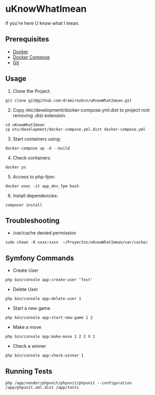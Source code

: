 uKnowWhatImean
====================

If you're here U know what I mean.

Prerequisites
-----

- [Docker](https://docs.docker.com/engine/installation/)
- [Docker Compose](https://docs.docker.com/compose/install/)
- [Git](https://git-scm.com/book/en/v2/Getting-Started-Installing-Git)

Usage
-----

1. Clone the Project.
```
git clone git@github.com:dramirezbcn/uKnowWhatImean.git
```
2. Copy /etc/development/docker-compose.yml.dist to project root removing .dist extension.
```
cd uKnowWhatImean
cp etc/development/docker-compose.yml.dist docker-compose.yml
```
3. Start containers using: 
```
docker-compose up -d --build
```
4. Check containers
```
docker ps
```

5. Access to php-fpm:
```
docker exec -it app_dev_fpm bash
```

6. Install dependencies:
```
composer install
```

Troubleshooting
-----
- /var/cache denied permission
```
sudo chown -R xxxx:xxxx  ~/Proyectos/uKnowWhatImean/var/cache/
```

Symfony Commands
-----
- Create User
```
php bin/console app:create-user 'Test'
```
- Delete User
```
php bin/console app:delete-user 1
```
- Start a new game
```
php bin/console app:start-new-game 1 2
```
- Make a move
```
php bin/console app:make-move 1 2 2 X 1
```
- Check a winner
```
php bin/console app:check-winner 1
```
Running Tests
-----
```
php /app/vendor/phpunit/phpunit/phpunit --configuration /app/phpunit.xml.dist /app/tests
```